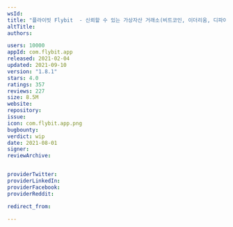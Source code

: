 ```yaml
---
wsId: 
title: "플라이빗 Flybit  - 신뢰할 수 있는 가상자산 거래소(비트코인, 이더리움, 디파이)"
altTitle: 
authors:

users: 10000
appId: com.flybit.app
released: 2021-02-04
updated: 2021-09-10
version: "1.8.1"
stars: 4.0
ratings: 357
reviews: 227
size: 8.5M
website: 
repository: 
issue: 
icon: com.flybit.app.png
bugbounty: 
verdict: wip
date: 2021-08-01
signer: 
reviewArchive:


providerTwitter: 
providerLinkedIn: 
providerFacebook: 
providerReddit: 

redirect_from:

---
```



